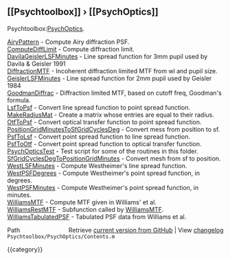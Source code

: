 ## [[Psychtoolbox]] &#8250; [[PsychOptics]]

Psychtoolbox:[PsychOptics](PsychOptics).  
  
  
  [AiryPattern](AiryPattern)         - Compute Airy diffraction PSF.  
  [ComputeDiffLimit](ComputeDiffLimit)    - Compute diffraction limit.  
  [DavilaGeislerLSFMinutes](DavilaGeislerLSFMinutes) - Line spread function for 3mm pupil used by Davila & Geisler 1991  
  [DiffractionMTF](DiffractionMTF)      - Incoherent diffraction limited MTF from wl and pupil size.  
  [GeislerLSFMinutes](GeislerLSFMinutes) - Line spread function for 2mm pupil used by Geisler 1984  
  [GoodmanDiffrac](GoodmanDiffrac)      - Diffraction limited MTF, based on cutoff freq, Goodman's formula.  
  [LsfToPsf](LsfToPsf)            - Convert line spread function to point spread function.  
  [MakeRadiusMat](MakeRadiusMat)       - Create a matrix whose entries are equal to their radius.  
  [OtfToPsf](OtfToPsf)            - Convert optical transfer function to point spread function.  
  [PositionGridMinutesToSfGridCyclesDeg](PositionGridMinutesToSfGridCyclesDeg) - Convert mess from position to sf.  
  [PsfToLsf](PsfToLsf)            - Convert point spread function to line spread function.  
  [PsfToOtf](PsfToOtf)            - Convert point spread function to optical transfer function.  
  [PsychOpticsTest](PsychOpticsTest)     - Test script for some of the routines in this folder.  
  [SfGridCyclesDegToPositionGridMinutes](SfGridCyclesDegToPositionGridMinutes) - Convert mesh from sf to position.  
  [WestLSFMinutes](WestLSFMinutes)      - Compute Westheimer's line spread function.  
  [WestPSFDegrees](WestPSFDegrees)      - Compute Westheimer's point spread function, in degrees.  
  [WestPSFMinutes](WestPSFMinutes)      - Compute Westheimer's point spread function, in minutes.  
  [WilliamsMTF](WilliamsMTF)         - Compute MTF given in Williams' et al.  
  [WilliamsRestMTF](WilliamsRestMTF)     - Subfunction called by [WilliamsMTF](WilliamsMTF).  
  [WilliamsTabulatedPSF](WilliamsTabulatedPSF) - Tabulated PSF data from Williams et al.  




<div class="code_header" style="text-align:right;">
  <span style="float:left;">Path&nbsp;&nbsp;</span> <span class="counter">Retrieve <a href=
  "https://raw.github.com/Psychtoolbox-3/Psychtoolbox-3/beta/Psychtoolbox/PsychOptics/Contents.m">current version from GitHub</a> | View <a href=
  "https://github.com/Psychtoolbox-3/Psychtoolbox-3/commits/beta/Psychtoolbox/PsychOptics/Contents.m">changelog</a></span>
</div>
<div class="code">
  <code>Psychtoolbox/PsychOptics/Contents.m</code>
</div>

{{category}}